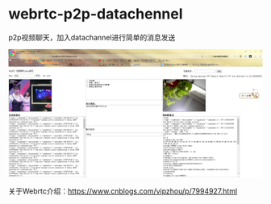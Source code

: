 # webrtc-p2p-datachennel

p2p视频聊天，加入datachannel进行简单的消息发送

![](https://raw.githubusercontent.com/caiya/imgs/c24d33133b13ef71ea2a1cef9584fbde1fff1331/%E5%AE%9E%E6%97%B6%E6%B6%88%E6%81%AF.png)

关于Webrtc介绍：https://www.cnblogs.com/vipzhou/p/7994927.html
